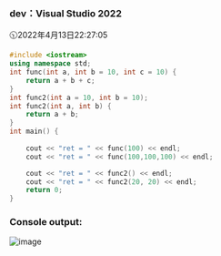 ### dev：Visual Studio 2022
🕥2022年4月13日22:27:05
```C++
#include <iostream>
using namespace std;
int func(int a, int b = 10, int c = 10) {
    return a + b + c;
}
int func2(int a = 10, int b = 10);
int func2(int a, int b) {
    return a + b;
}
int main() {
    
    cout << "ret = " << func(100) << endl;
    cout << "ret = " << func(100,100,100) << endl;

    cout << "ret = " << func2() << endl;
    cout << "ret = " << func2(20, 20) << endl;
    return 0;
}
```
### Console output:
![image](https://user-images.githubusercontent.com/39286292/163203126-b35a8dc2-fd46-4f17-a5f1-c2079545eb02.png)
